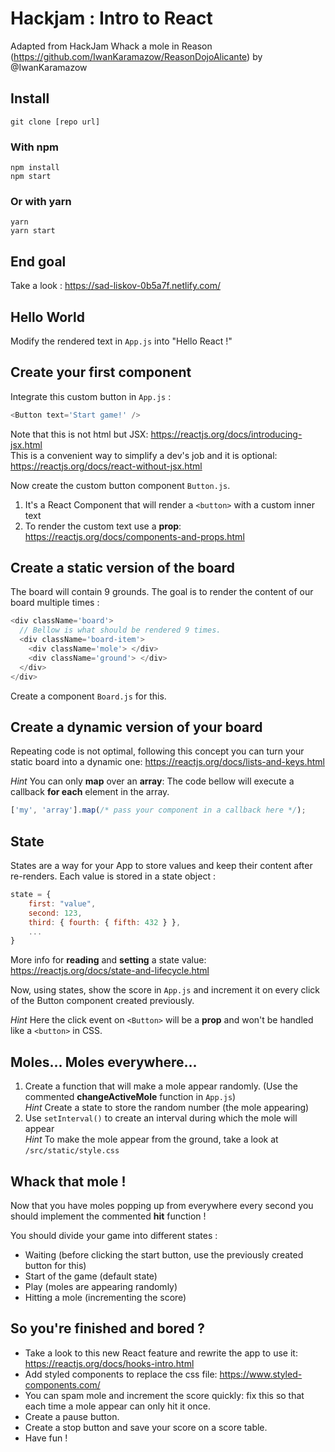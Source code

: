 # Hackjam : Intro to React

Adapted from HackJam Whack a mole in Reason (https://github.com/IwanKaramazow/ReasonDojoAlicante) by @IwanKaramazow

## Install

```
git clone [repo url]
```

### With npm

```
npm install
npm start
```

### Or with yarn

```
yarn
yarn start
```

## End goal

Take a look : https://sad-liskov-0b5a7f.netlify.com/

## Hello World

Modify the rendered text in `App.js` into "Hello React !"

## Create your first component

Integrate this custom button in `App.js` :

```js
<Button text='Start game!' />
```

Note that this is not html but JSX: https://reactjs.org/docs/introducing-jsx.html <br>
This is a convenient way to simplify a dev's job and it is optional: https://reactjs.org/docs/react-without-jsx.html

Now create the custom button component `Button.js`.

1. It's a React Component that will render a `<button>` with a custom inner text
2. To render the custom text use a **prop**: https://reactjs.org/docs/components-and-props.html

## Create a static version of the board

The board will contain 9 grounds. The goal is to render the content of our board multiple times :

```js
<div className='board'>
  // Bellow is what should be rendered 9 times.
  <div className='board-item'>
    <div className='mole'> </div>
    <div className='ground'> </div>
  </div>
</div>
```

Create a component `Board.js` for this.

## Create a dynamic version of your board

Repeating code is not optimal, following this concept you can turn your static board into a dynamic one: https://reactjs.org/docs/lists-and-keys.html

_Hint_ You can only **map** over an **array**: The code bellow will execute a callback **for each** element in the array.

```js
['my', 'array'].map(/* pass your component in a callback here */);
```

## State

States are a way for your App to store values and keep their content after re-renders.
Each value is stored in a state object :

```js
state = {
    first: "value",
    second: 123,
    third: { fourth: { fifth: 432 } },
    ...
}
```

More info for **reading** and **setting** a state value: https://reactjs.org/docs/state-and-lifecycle.html

Now, using states, show the score in `App.js` and increment it on every click of the Button component created previously.

_Hint_ Here the click event on `<Button>` will be a **prop** and won't be handled like a `<button>` in CSS.

## Moles... Moles everywhere...

1. Create a function that will make a mole appear randomly. (Use the commented **changeActiveMole** function in `App.js`) <br>
   _Hint_ Create a state to store the random number (the mole appearing)
2. Use `setInterval()` to create an interval during which the mole will appear <br>
   _Hint_ To make the mole appear from the ground, take a look at `/src/static/style.css`

## Whack that mole !

Now that you have moles popping up from everywhere every second you should implement the commented **hit** function !

You should divide your game into different states :

- Waiting (before clicking the start button, use the previously created button for this)
- Start of the game (default state)
- Play (moles are appearing randomly)
- Hitting a mole (incrementing the score)

## So you're finished and bored ?

- Take a look to this new React feature and rewrite the app to use it: https://reactjs.org/docs/hooks-intro.html
- Add styled components to replace the css file: https://www.styled-components.com/
- You can spam mole and increment the score quickly: fix this so that each time a mole appear can only hit it once.
- Create a pause button.
- Create a stop button and save your score on a score table.
- Have fun !
